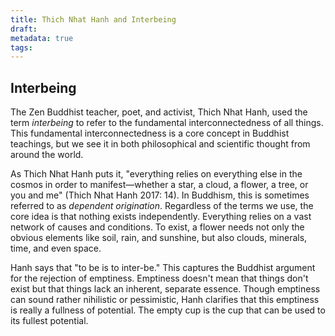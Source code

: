 ```yaml
---
title: Thich Nhat Hanh and Interbeing
draft: 
metadata: true
tags:
---
```

## Interbeing

The Zen Buddhist teacher, poet, and activist, Thich Nhat Hanh, used the term *interbeing* to refer to the fundamental interconnectedness of all things. This fundamental interconnectedness is a core concept in Buddhist teachings, but we see it in both philosophical and scientific thought from around the world. 

As Thich Nhat Hanh puts it, "everything relies on everything else in the cosmos in order to manifest—whether a star, a cloud, a flower, a tree, or you and me" (Thich Nhat Hanh 2017: 14). In Buddhism, this is sometimes referred to as *dependent origination*. Regardless of the terms we use, the core idea is that nothing exists independently. Everything relies on a vast network of causes and conditions. To exist, a flower needs not only the obvious elements like soil, rain, and sunshine, but also clouds, minerals, time, and even space.

Hanh says that "to be is to inter-be." This captures the Buddhist argument for the rejection of emptiness. Emptiness doesn't mean that things don't exist but that things lack an inherent, separate essence. Though emptiness can sound rather nihilistic or pessimistic, Hanh clarifies that this emptiness is really a fullness of potential. The empty cup is the cup that can be used to its fullest potential. 



